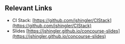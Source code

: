 ## Relevant Links

* CI Stack: [https://github.com/jshingler/CIStack](https://github.com/jshingler/CIStack)
* Slides [https://jshingler.github.io/concourse-slides](https://jshingler.github.io/concourse-slides)


